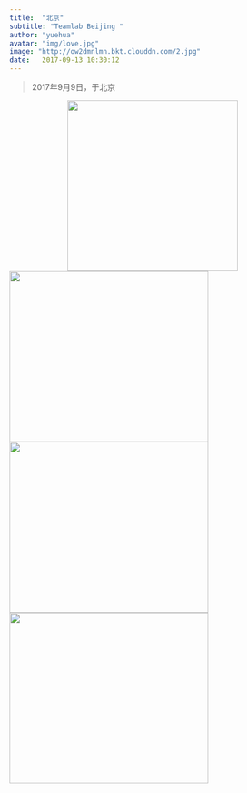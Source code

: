```yaml
---
title:  "北京"
subtitle: "Teamlab Beijing "
author: "yuehua"
avatar: "img/love.jpg"
image: "http://ow2dmnlmn.bkt.clouddn.com/2.jpg"
date:   2017-09-13 10:30:12
---
```


<blockquote class="blockquote-center">2017年9月9日，于北京</blockquote>
<div align=center><img width="300" height="300" src="http://ow2dmnlmn.bkt.clouddn.com/1.jpg"/></div>
<img width="350" height="300" src="http://ow2dmnlmn.bkt.clouddn.com/1.jpg"/>
<img width="350" height="300" src="http://ow2dmnlmn.bkt.clouddn.com/2.jpg"/>
<img width="350" height="300" src="http://ow2dmnlmn.bkt.clouddn.com/3.jpg"/>